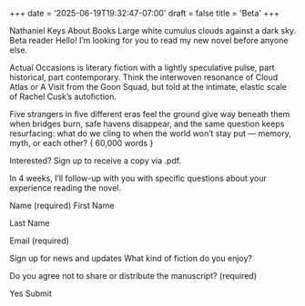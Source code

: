 +++
date = '2025-06-19T19:32:47-07:00'
draft = false
title = 'Beta'
+++


Nathaniel Keys
About
Books
 Large white cumulus clouds against a dark sky.
Beta reader 
Hello! I’m looking for you to read my new novel before anyone else. 

Actual Occasions is literary fiction with a lightly speculative pulse, part historical, part contemporary. Think the interwoven resonance of Cloud Atlas or A Visit from the Goon Squad, but told at the intimate, elastic scale of Rachel Cusk’s autofiction. 

Five strangers in five different eras feel the ground give way beneath them when bridges burn, safe havens disappear, and the same question keeps resurfacing: what do we cling to when the world won’t stay put — memory, myth, or each other?        { 60,000 words }

Interested? Sign up to receive a copy via .pdf. 

In 4 weeks, I’ll follow-up with you with specific questions about your experience reading the novel.


Name
(required)
First Name

Last Name

Email
(required)


Sign up for news and updates
What kind of fiction do you enjoy?


Do you agree not to share or distribute the manuscript?
(required)

Yes
Submit